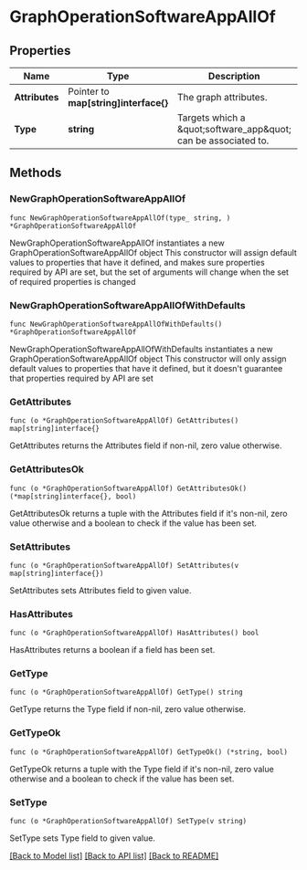 # GraphOperationSoftwareAppAllOf

## Properties

Name | Type | Description | Notes
------------ | ------------- | ------------- | -------------
**Attributes** | Pointer to **map[string]interface{}** | The graph attributes. | [optional] 
**Type** | **string** | Targets which a \&quot;software_app\&quot; can be associated to. | 

## Methods

### NewGraphOperationSoftwareAppAllOf

`func NewGraphOperationSoftwareAppAllOf(type_ string, ) *GraphOperationSoftwareAppAllOf`

NewGraphOperationSoftwareAppAllOf instantiates a new GraphOperationSoftwareAppAllOf object
This constructor will assign default values to properties that have it defined,
and makes sure properties required by API are set, but the set of arguments
will change when the set of required properties is changed

### NewGraphOperationSoftwareAppAllOfWithDefaults

`func NewGraphOperationSoftwareAppAllOfWithDefaults() *GraphOperationSoftwareAppAllOf`

NewGraphOperationSoftwareAppAllOfWithDefaults instantiates a new GraphOperationSoftwareAppAllOf object
This constructor will only assign default values to properties that have it defined,
but it doesn't guarantee that properties required by API are set

### GetAttributes

`func (o *GraphOperationSoftwareAppAllOf) GetAttributes() map[string]interface{}`

GetAttributes returns the Attributes field if non-nil, zero value otherwise.

### GetAttributesOk

`func (o *GraphOperationSoftwareAppAllOf) GetAttributesOk() (*map[string]interface{}, bool)`

GetAttributesOk returns a tuple with the Attributes field if it's non-nil, zero value otherwise
and a boolean to check if the value has been set.

### SetAttributes

`func (o *GraphOperationSoftwareAppAllOf) SetAttributes(v map[string]interface{})`

SetAttributes sets Attributes field to given value.

### HasAttributes

`func (o *GraphOperationSoftwareAppAllOf) HasAttributes() bool`

HasAttributes returns a boolean if a field has been set.

### GetType

`func (o *GraphOperationSoftwareAppAllOf) GetType() string`

GetType returns the Type field if non-nil, zero value otherwise.

### GetTypeOk

`func (o *GraphOperationSoftwareAppAllOf) GetTypeOk() (*string, bool)`

GetTypeOk returns a tuple with the Type field if it's non-nil, zero value otherwise
and a boolean to check if the value has been set.

### SetType

`func (o *GraphOperationSoftwareAppAllOf) SetType(v string)`

SetType sets Type field to given value.



[[Back to Model list]](../README.md#documentation-for-models) [[Back to API list]](../README.md#documentation-for-api-endpoints) [[Back to README]](../README.md)


